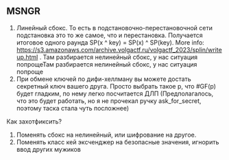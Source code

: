 ## MSNGR 

1) Линейный сбокс. То есть в подстановочно-перестановочной сети подстановка это то же самое, что и перестановка. Получается итоговое одного раунда SP(x ^ key) = SP(x) ^ SP(key). More info: https://s3.amazonaws.com/archive.volgactf.ru/volgactf_2023/splin/writeup.html . Там разбирается нелинейный сбокс, у нас ситуация попрощеТам разбирается нелинейный сбокс, у нас ситуация попроще
2) При обмене ключей по дифи-хеллману вы можете достать секретный ключ вашего друга. Просто выбрать такое p, что #GF(p) будет гладким, по нему легко посчитается ДЛП  (Предполагалось, что это будет работать, но я не прочекал ручку ask_for_secret, поэтому таска стала чуть посложнее)

Как захотфиксить? 
1) Поменять сбокс на нелинейный, или шифрование на другое.
2) Поменять класс кей эксченджер на безопасные значения, игнорить ввод других мужиков
